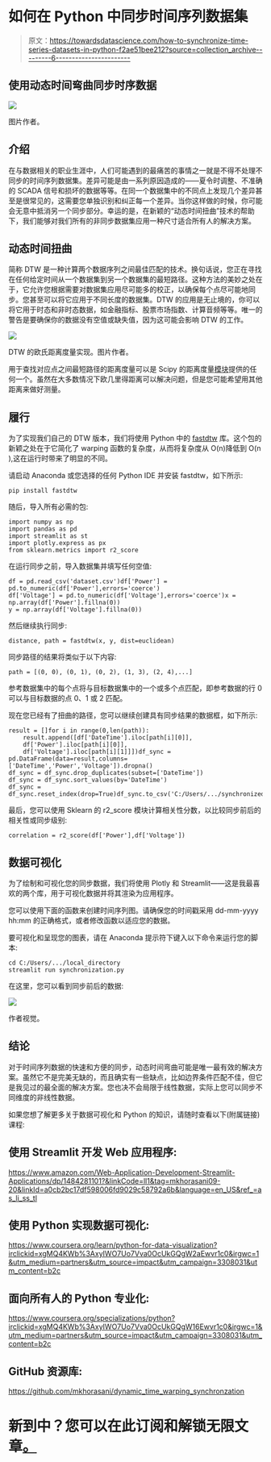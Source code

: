 # 如何在 Python 中同步时间序列数据集

> 原文：<https://towardsdatascience.com/how-to-synchronize-time-series-datasets-in-python-f2ae51bee212?source=collection_archive---------6----------------------->

## 使用动态时间弯曲同步时序数据

![](img/8b837083e367a9335c661879933e7c02.png)

图片作者。

## 介绍

在与数据相关的职业生涯中，人们可能遇到的最痛苦的事情之一就是不得不处理不同步的时间序列数据集。差异可能是由一系列原因造成的——夏令时调整、不准确的 SCADA 信号和损坏的数据等等。在同一个数据集中的不同点上发现几个差异甚至是很常见的，这需要您单独识别和纠正每一个差异。当你这样做的时候，你可能会无意中抵消另一个同步部分。幸运的是，在新颖的“动态时间扭曲”技术的帮助下，我们能够对我们所有的非同步数据集应用一种尺寸适合所有人的解决方案。

## 动态时间扭曲

简称 DTW 是一种计算两个数据序列之间最佳匹配的技术。换句话说，您正在寻找在任何给定时间从一个数据集到另一个数据集的最短路径。这种方法的美妙之处在于，它允许您根据需要对数据集应用尽可能多的校正，以确保每个点尽可能地同步。您甚至可以将它应用于不同长度的数据集。DTW 的应用是无止境的，你可以将它用于时态和非时态数据，如金融指标、股票市场指数、计算音频等等。唯一的警告是要确保你的数据没有空值或缺失值，因为这可能会影响 DTW 的工作。

![](img/15c87fa3762f73512fb4c149c1c517f8.png)

DTW 的欧氏距离度量实现。图片作者。

用于查找对应点之间最短路径的距离度量可以是 Scipy 的距离度量[模块](https://docs.scipy.org/doc/scipy/reference/spatial.distance.html)提供的任何一个。虽然在大多数情况下欧几里得距离可以解决问题，但是您可能希望用其他距离来做好测量。

## 履行

为了实现我们自己的 DTW 版本，我们将使用 Python 中的 [fastdtw](https://pypi.org/project/fastdtw/) 库。这个包的新颖之处在于它简化了 warping 函数的复杂度，从而将复杂度从 O(n)降低到 O(n ),这在运行时带来了明显的不同。

请启动 Anaconda 或您选择的任何 Python IDE 并安装 fastdtw，如下所示:

```
pip install fastdtw
```

随后，导入所有必需的包:

```
import numpy as np
import pandas as pd
import streamlit as st
import plotly.express as px
from sklearn.metrics import r2_score
```

在运行同步之前，导入数据集并填写任何空值:

```
df = pd.read_csv('dataset.csv')df['Power'] = pd.to_numeric(df['Power'],errors='coerce')
df['Voltage'] = pd.to_numeric(df['Voltage'],errors='coerce')x = np.array(df['Power'].fillna(0))
y = np.array(df['Voltage'].fillna(0))
```

然后继续执行同步:

```
distance, path = fastdtw(x, y, dist=euclidean)
```

同步路径的结果将类似于以下内容:

```
path = [(0, 0), (0, 1), (0, 2), (1, 3), (2, 4),...]
```

参考数据集中的每个点将与目标数据集中的一个或多个点匹配，即参考数据的行 0 可以与目标数据的点 0、1 或 2 匹配。

现在您已经有了扭曲的路径，您可以继续创建具有同步结果的数据框，如下所示:

```
result = []for i in range(0,len(path)):
    result.append([df['DateTime'].iloc[path[i][0]],
    df['Power'].iloc[path[i][0]],
    df['Voltage'].iloc[path[i][1]]])df_sync = pd.DataFrame(data=result,columns=['DateTime','Power','Voltage']).dropna()
df_sync = df_sync.drop_duplicates(subset=['DateTime'])
df_sync = df_sync.sort_values(by='DateTime')
df_sync = df_sync.reset_index(drop=True)df_sync.to_csv('C:/Users/.../synchronized_dataset.csv',index=False)
```

最后，您可以使用 Sklearn 的 r2_score 模块计算相关性分数，以比较同步前后的相关性或同步级别:

```
correlation = r2_score(df['Power'],df['Voltage'])
```

## 数据可视化

为了绘制和可视化您的同步数据，我们将使用 Plotly 和 Streamlit——这是我最喜欢的两个库，用于可视化数据并将其渲染为应用程序。

您可以使用下面的函数来创建时间序列图。请确保您的时间戳采用 dd-mm-yyyy hh:mm 的正确格式，或者修改函数以适应您的数据。

要可视化和呈现您的图表，请在 Anaconda 提示符下键入以下命令来运行您的脚本:

```
cd C:/Users/.../local_directory
streamlit run synchronization.py
```

在这里，您可以看到同步前后的数据:

![](img/2e1c179d647336c53479d14c90658cd9.png)

作者视觉。

## 结论

对于时间序列数据的快速和方便的同步，动态时间弯曲可能是唯一最有效的解决方案。虽然它不是完美无缺的，而且确实有一些缺点，比如边界条件匹配不佳，但它是我见过的最全面的解决方案。您也决不会局限于线性数据，实际上您可以同步不同维度的非线性数据。

如果您想了解更多关于数据可视化和 Python 的知识，请随时查看以下(附属链接)课程:

## 使用 Streamlit 开发 Web 应用程序:

<https://www.amazon.com/Web-Application-Development-Streamlit-Applications/dp/1484281101?&linkCode=ll1&tag=mkhorasani09-20&linkId=a0cb2bc17df598006fd9029c58792a6b&language=en_US&ref_=as_li_ss_tl>  

## 使用 Python 实现数据可视化:

<https://www.coursera.org/learn/python-for-data-visualization?irclickid=xgMQ4KWb%3AxyIWO7Uo7Vva0OcUkGQgW2aEwvr1c0&irgwc=1&utm_medium=partners&utm_source=impact&utm_campaign=3308031&utm_content=b2c>  

## 面向所有人的 Python 专业化:

<https://www.coursera.org/specializations/python?irclickid=xgMQ4KWb%3AxyIWO7Uo7Vva0OcUkGQgW16Ewvr1c0&irgwc=1&utm_medium=partners&utm_source=impact&utm_campaign=3308031&utm_content=b2c>  

## GitHub 资源库:

<https://github.com/mkhorasani/dynamic_time_warping_synchronzation>  

# 新到中？您可以在此订阅和解锁无限文章[。](https://khorasani.medium.com/membership)